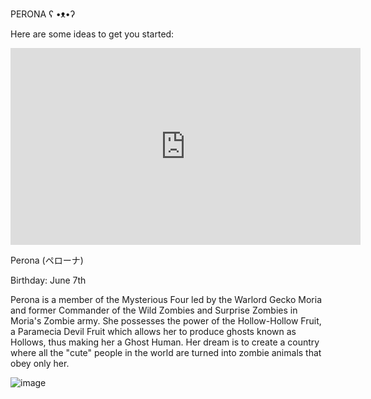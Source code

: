 PERONA ʕ •ᴥ•ʔ

Here are some ideas to get you started:


<iframe width="560" height="315" src="https://www.youtube.com/embed/q_HoT6pNNMs?clip=UgkxKbmP5Hs4grnvCLt0pbxHWhZSgkg0q-Yf&amp;clipt=EAAYkVU" title="YouTube video player" frameborder="0" allow="accelerometer; autoplay; clipboard-write; encrypted-media; gyroscope; picture-in-picture; web-share" allowfullscreen></iframe>

Perona (ペローナ)

Birthday:	June 7th

Perona is a member of the Mysterious Four led by the Warlord Gecko Moria and former Commander of the Wild Zombies and Surprise Zombies in Moria's Zombie army. She possesses the power of the Hollow-Hollow Fruit, a Paramecia Devil Fruit which allows her to produce ghosts known as Hollows, thus making her a Ghost Human. Her dream is to create a country where all the "cute" people in the world are turned into zombie animals that obey only her.
 
![image](https://user-images.githubusercontent.com/122416527/211980117-2b0ff6f5-4c7d-4953-abac-3f4f5e8937cd.png)
